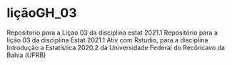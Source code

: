 # liçãoGH_03
Repositorio para a Liçao 03 da disciplina estat 2021.1
Repositório para a lição 03 da disciplina Estat 2021.1 Ativ com Rstudio, para a disciplina Introdução a Estatística 2020.2 da Universidade Federal do Recôncavo da Bahia (UFRB)
